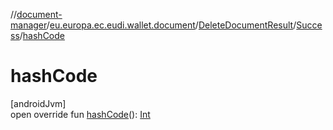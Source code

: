 //[document-manager](../../../../index.md)/[eu.europa.ec.eudi.wallet.document](../../index.md)/[DeleteDocumentResult](../index.md)/[Success](index.md)/[hashCode](hash-code.md)

# hashCode

[androidJvm]\
open override fun [hashCode](hash-code.md)(): [Int](https://kotlinlang.org/api/latest/jvm/stdlib/kotlin/-int/index.html)
